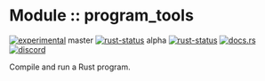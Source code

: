 <!-- {{# generate.module_header{} #}} -->

# Module :: program_tools
<!--{ generate.module_header.start() }-->
 [![experimental](https://raster.shields.io/static/v1?label=&message=experimental&color=orange)](https://github.com/emersion/stability-badges#experimental)  master [![rust-status](https://github.com/Wandalen/wTools/actions/workflows/module_program_tools_push.yml/badge.svg?branch=master)](https://github.com/Wandalen/wTools/actions/workflows/module_program_tools_push.yml?query=branch%3Amaster) alpha [![rust-status](https://github.com/Wandalen/wTools/actions/workflows/module_program_tools_push.yml/badge.svg?branch=alpha)](https://github.com/Wandalen/wTools/actions/workflows/module_program_tools_push.yml?query=branch%3Aalpha) [![docs.rs](https://img.shields.io/docsrs/program_tools?color=e3e8f0&logo=docs.rs)](https://docs.rs/program_tools) [![discord](https://img.shields.io/discord/872391416519737405?color=eee&logo=discord&logoColor=eee&label=ask)](https://discord.gg/m3YfbXpUUY)
<!--{ generate.module_header.end }-->

Compile and run a Rust program.

<!-- ### Basic use-case

```rust
use program_tools::*;

fn main()
{
}
```

### To add to your project

```bash
cargo add program_tools
```

### Try out from the repository

``` shell test
git clone https://github.com/Wandalen/wTools
cd wTools
cargo run --example program_tools_trivial
cargo run
``` -->
